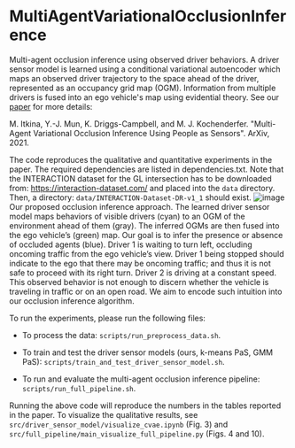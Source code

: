 # MultiAgentVariationalOcclusionInference
Multi-agent occlusion inference using observed driver behaviors. A driver sensor model is learned using a conditional variational autoencoder which maps an observed driver trajectory to the space ahead of the driver, represented as an occupancy grid map (OGM). Information from multiple drivers is fused into an ego vehicle's map using evidential theory. See our [paper](https://arxiv.org/abs/2109.02173) for more details: 

M. Itkina, Y.-J. Mun, K. Driggs-Campbell, and M. J. Kochenderfer. "Multi-Agent Variational Occlusion Inference Using People as Sensors". ArXiv, 2021.

The code reproduces the qualitative and quantitative experiments in the paper. The required dependencies are listed in dependencies.txt. Note that the INTERACTION dataset for the GL intersection has to be downloaded from: https://interaction-dataset.com/ and placed into the `data` directory. Then, a directory: `data/INTERACTION-Dataset-DR-v1_1` should exist.
![image](https://user-images.githubusercontent.com/24766091/132141370-373c073e-bc24-4482-911f-32d3f9581ff0.png)
Our proposed occlusion inference approach. The learned driver sensor model maps behaviors of visible drivers (cyan) to an OGM of the environment ahead of them (gray). The inferred OGMs are then fused into the ego vehicle’s (green) map. Our goal is to infer the presence or absence of occluded agents (blue). Driver 1 is waiting to turn left, occluding oncoming traffic from the ego vehicle’s view. Driver 1 being stopped should indicate to the ego that there may be oncoming traffic; and thus it is not safe to proceed with its right turn. Driver 2 is driving at a constant speed. This observed behavior is not enough to discern whether the vehicle is traveling in traffic or on an open road. We aim to encode such intuition into our occlusion inference algorithm.

To run the experiments, please run the following files:

- To process the data:
`scripts/run_preprocess_data.sh`.

- To train and test the driver sensor models (ours, k-means PaS, GMM PaS):
`scripts/train_and_test_driver_sensor_model.sh`.

- To run and evaluate the multi-agent occlusion inference pipeline:
`scripts/run_full_pipeline.sh`.

Running the above code will reproduce the numbers in the tables reported in the paper. To visualize the qualitative results, see `src/driver_sensor_model/visualize_cvae.ipynb` (Fig. 3) and `src/full_pipeline/main_visualize_full_pipeline.py` (Figs. 4 and 10).

